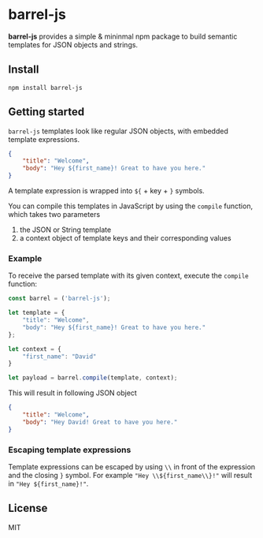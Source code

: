 # barrel-js

**barrel-js** provides a simple & mininmal npm package to build semantic templates for JSON objects and strings.

## Install

`npm install barrel-js`

## Getting started

`barrel-js` templates look like regular JSON objects, with embedded template expressions.

```json
{
    "title": "Welcome",
    "body": "Hey ${first_name}! Great to have you here."
}
```

A template expression is wrapped into `${` + key + `}` symbols.

You can compile this templates in JavaScript by using the `compile` function, which takes two parameters
1. the JSON or String template
2. a context object of template keys and their corresponding values

### Example

To receive the parsed template with its given context, execute the `compile` function:

```javascript
const barrel = ('barrel-js');

let template = {
    "title": "Welcome",
    "body": "Hey ${first_name}! Great to have you here."
};

let context = {
    "first_name": "David"
}

let payload = barrel.compile(template, context);
```

This will result in following JSON object

```json
{
    "title": "Welcome",
    "body": "Hey David! Great to have you here."
}
```

### Escaping template expressions

Template expressions can be escaped by using `\\` in front of the expression and the closing `}` symbol. 
For example `"Hey \\${first_name\\}!"` will result in `"Hey ${first_name}!"`.

## License

MIT

